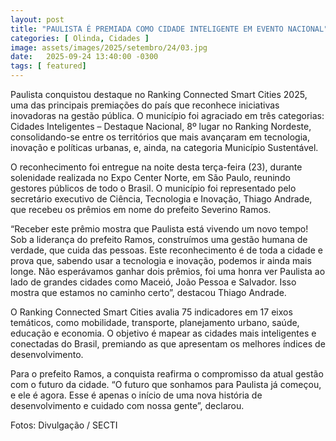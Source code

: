 ```yaml
---
layout: post
title: "PAULISTA É PREMIADA COMO CIDADE INTELIGENTE EM EVENTO NACIONAL"
categories: [ Olinda, Cidades ]
image: assets/images/2025/setembro/24/03.jpg
date:   2025-09-24 13:40:00 -0300
tags: [ featured]
---  
```

Paulista conquistou destaque no Ranking Connected Smart Cities 2025, uma das principais premiações do país que reconhece iniciativas inovadoras na gestão pública. O município foi agraciado em três categorias: Cidades Inteligentes – Destaque Nacional, 8º lugar no Ranking Nordeste, consolidando-se entre os territórios que mais avançaram em tecnologia, inovação e políticas urbanas, e, ainda, na categoria Município Sustentável.

O reconhecimento foi entregue na noite desta terça-feira (23), durante solenidade realizada no Expo Center Norte, em São Paulo, reunindo gestores públicos de todo o Brasil. O município foi representado pelo secretário executivo de Ciência, Tecnologia e Inovação, Thiago Andrade, que recebeu os prêmios em nome do prefeito Severino Ramos.

“Receber este prêmio mostra que Paulista está vivendo um novo tempo! Sob a liderança do prefeito Ramos, construímos uma gestão humana de verdade, que cuida das pessoas. Este reconhecimento é de toda a cidade e prova que, sabendo usar a tecnologia e inovação, podemos ir ainda mais longe. Não esperávamos ganhar dois prêmios, foi uma honra ver Paulista ao lado de grandes cidades como Maceió, João Pessoa e Salvador. Isso mostra que estamos no caminho certo”, destacou Thiago Andrade.

O Ranking Connected Smart Cities avalia 75 indicadores em 17 eixos temáticos, como mobilidade, transporte, planejamento urbano, saúde, educação e economia. O objetivo é mapear as cidades mais inteligentes e conectadas do Brasil, premiando as que apresentam os melhores índices de desenvolvimento.

Para o prefeito Ramos, a conquista reafirma o compromisso da atual gestão com o futuro da cidade. “O futuro que sonhamos para Paulista já começou, e ele é agora. Esse é apenas o início de uma nova história de desenvolvimento e cuidado com nossa gente”, declarou.

Fotos: Divulgação / SECTI